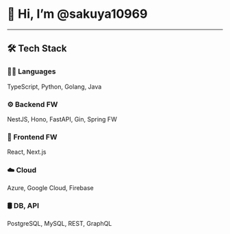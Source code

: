 # 👋 Hi, I’m @sakuya10969

---

## 🛠 Tech Stack

### 🧑‍💻 Languages
TypeScript, Python, Golang, Java

### ⚙️ Backend FW
NestJS, Hono, FastAPI, Gin, Spring FW

### 🎨 Frontend FW
React, Next.js

### ☁️ Cloud
Azure, Google Cloud, Firebase

### 🛢️ DB, API
PostgreSQL, MySQL, REST, GraphQL
